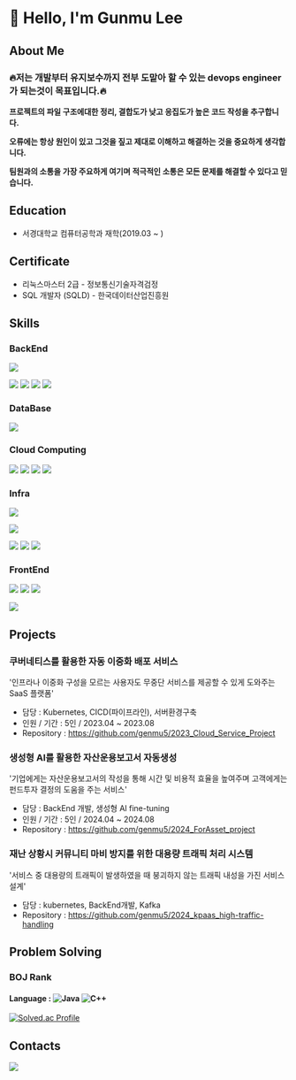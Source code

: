 # 👋 Hello, I'm Gunmu Lee

## About Me
### 🔥저는 개발부터 유지보수까지 전부 도맡아 할 수 있는 devops engineer가 되는것이 목표입니다.🔥


**프로젝트의 파일 구조에대한 정리, 결합도가 낮고 응집도가 높은 코드 작성을 추구합니다.**

**오류에는 항상 원인이 있고 그것을 짚고 제대로 이해하고 해결하는 것을 중요하게 생각합니다.**

**팀원과의 소통을 가장 주요하게 여기며 적극적인 소통은 모든 문제를 해결할 수 있다고 믿습니다.**

## Education
- 서경대학교 컴퓨터공학과 재학(2019.03 ~ )


## Certificate
- 리눅스마스터 2급 - 정보통신기술자격검정
- SQL 개발자 (SQLD) - 한국데이터산업진흥원 
  

## Skills

### BackEnd
<!-- Language -->
<p>
<img src="https://img.shields.io/badge/Java-007396.svg?&style=for-the-badge&logo=Java&logoColor=white">
</p>

<!-- FrameWork -->
<p>
<img src="https://img.shields.io/badge/Spring-6DB33F?style=for-the-badge&logo=Spring&logoColor=white">
<img src="https://img.shields.io/badge/SpringBoot-6DB33F?style=for-the-badge&logo=SpringBoot&logoColor=white">
<img src="https://img.shields.io/badge/Spring Security-6DB33F?style=for-the-badge&logo=SpringSecurity&logoColor=white">
<img src="https://img.shields.io/badge/Spring Data JPA-6DB33F?style=for-the-badge&logo=SpringBoot&logoColor=white">
</p>

### DataBase
<p>
<img src="https://img.shields.io/badge/mysql-4479A1?style=for-the-badge&logo=mysql&logoColor=white">
</p>

### Cloud Computing
<p>
<img src="https://img.shields.io/badge/Kubernetes-326CE5?style=for-the-badge&logo=Kubernetes&logoColor=white">
<img src="https://img.shields.io/badge/docker-%230db7ed.svg?style=for-the-badge&logo=docker&logoColor=white"> 
<img src="https://img.shields.io/badge/grafana-%23F46800.svg?style=for-the-badge&logo=grafana&logoColor=white">
<img src="https://img.shields.io/badge/Prometheus-E6522C?style=for-the-badge&logo=Prometheus&logoColor=white">
</p>

### Infra
<p>
<img src="https://img.shields.io/badge/ubuntu-E95420?style=for-the-badge&logo=ubuntu&logoColor=white">
</p>
<p>
<img src="https://img.shields.io/badge/nginx-889639?style=for-the-badge&logo=nginx&logoColor=white">
</p>
<!-- Cloud -->
<p>
<img src="https://img.shields.io/badge/Amazon AWS-232F3E?style=for-the-badge&logo=amazonaws&logoColor=white"/>
<img src="https://img.shields.io/badge/ORACLE-F80000?style=for-the-badge&logo=oracle&logoColor=white"/>
<img src="https://img.shields.io/badge/NAVER%20Cloud-03C75A?style=for-the-badge&logo=naver&logoColor=white"/>
</p>

### FrontEnd
<p>
<img src="https://img.shields.io/badge/html-E34F26?style=for-the-badge&logo=html5&logoColor=white">
<img src="https://img.shields.io/badge/css-1572B6?style=for-the-badge&logo=css3&logoColor=white">
<img src="https://img.shields.io/badge/javascript-F7DF1E?style=for-the-badge&logo=javascript&logoColor=black">
</p>
<p>
<img src="https://img.shields.io/badge/React-61DAFB?style=for-the-badge&logo=React&logoColor=black"/>
</p>

## Projects

### 쿠버네티스를 활용한 자동 이중화 배포 서비스
  '인프라나 이중화 구성을 모르는 사용자도 무중단 서비스를 제공할 수 있게 도와주는 SaaS 플랫폼' <br>
  - 담당 : Kubernetes, CICD(파이프라인), 서버환경구축 <br>
  - 인원 / 기간 : 5인 / 2023.04 ~ 2023.08 <br>
  - Repository : https://github.com/genmu5/2023_Cloud_Service_Project <br>

### 생성형 AI를 활용한 자산운용보고서 자동생성
  '기업에게는 자산운용보고서의 작성을 통해 시간 및 비용적 효율을 높여주며 고객에게는 펀드투자 결정의 도움을 주는 서비스'
  - 담당 : BackEnd 개발, 생성형 AI fine-tuning <br>
  - 인원 / 기간 : 5인 / 2024.04 ~ 2024.08 <br>
  - Repository : https://github.com/genmu5/2024_ForAsset_project <br>

### 재난 상황시 커뮤니티 마비 방지를 위한 대용량 트래픽 처리 시스템 
  '서비스 중 대용량의 트래픽이 발생하였을 때 붕괴하지 않는 트래픽 내성을 가진 서비스 설계' <br>
  - 담당 : kubernetes, BackEnd개발, Kafka <br>
  - Repository : https://github.com/genmu5/2024_kpaas_high-traffic-handling <br>

## Problem Solving
### BOJ Rank
#### Language : ![Java](https://img.shields.io/badge/Java-007396.svg?&style=for-the-badge&logo=Java&logoColor=white) ![C++](https://img.shields.io/badge/C++-00599C.svg?&style=for-the-badge&logo=C++&logoColor=white)

[![Solved.ac Profile](http://mazassumnida.wtf/api/v2/generate_badge?boj=genmu5)](https://solved.ac/genmu5/)

## Contacts
 <a href="https://velog.io/@genmu5"><img src="https://img.shields.io/badge/Tech%20Blog-11B48A?style=flat-square&logo=Vimeo&logoColor=white&link=https://velog.io/@genmu5"/></a>

